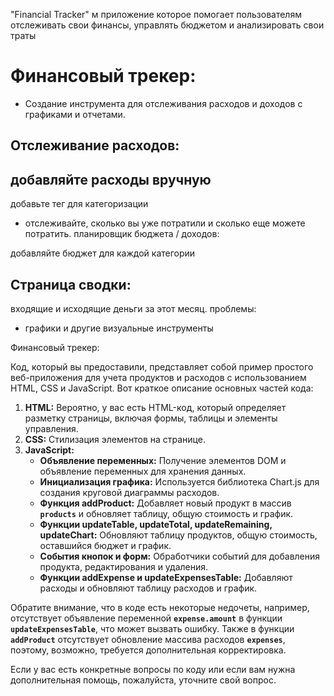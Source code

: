 "Financial Tracker" м приложение  которое помогает пользователям отслеживать свои финансы, управлять бюджетом и анализировать свои траты

# Финансовый трекер:

- Создание инструмента для отслеживания расходов и доходов с графиками и отчетами.

## Отслеживание расходов:

## добавляйте расходы вручную

добавьте тег для категоризации

- отслеживайте, сколько вы уже потратили и сколько еще можете потратить.
планировщик бюджета / доходов:

добавляйте бюджет для каждой категории

## Страница сводки:
входящие и исходящие деньги за этот месяц.
проблемы:

- графики и другие визуальные инструменты

Финансовый трекер:

Код, который вы предоставили, представляет собой пример простого веб-приложения для учета продуктов и расходов с использованием HTML, CSS и JavaScript. Вот краткое описание основных частей кода:

1. **HTML:** Вероятно, у вас есть HTML-код, который определяет разметку страницы, включая формы, таблицы и элементы управления.
2. **CSS:** Стилизация элементов на странице.
3. **JavaScript:**
    - **Объявление переменных:** Получение элементов DOM и объявление переменных для хранения данных.
    - **Инициализация графика:** Используется библиотека Chart.js для создания круговой диаграммы расходов.
    - **Функция addProduct:** Добавляет новый продукт в массив **`products`** и обновляет таблицу, общую стоимость и график.
    - **Функции updateTable, updateTotal, updateRemaining, updateChart:** Обновляют таблицу продуктов, общую стоимость, оставшийся бюджет и график.
    - **События кнопок и форм:** Обработчики событий для добавления продукта, редактирования и удаления.
    - **Функции addExpense и updateExpensesTable:** Добавляют расходы и обновляют таблицу расходов и график.

Обратите внимание, что в коде есть некоторые недочеты, например, отсутствует объявление переменной **`expense.amount`** в функции **`updateExpensesTable`**, что может вызвать ошибку. Также в функции **`addProduct`** отсутствует обновление массива расходов **`expenses`**, поэтому, возможно, требуется дополнительная корректировка.

Если у вас есть конкретные вопросы по коду или если вам нужна дополнительная помощь, пожалуйста, уточните свой вопрос.
